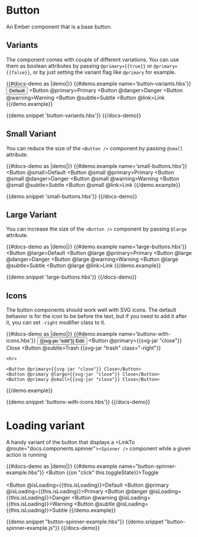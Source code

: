 # Button

An Ember component that is a base button.

## Variants

The component comes with couple of different variations. You can use them as boolean attributes
by passing `@primary={{true}}` or `@primary={{false}}`, or by just setting the variant flag like `@primary` for example.

{{#docs-demo as |demo|}}
  {{#demo.example name='button-variants.hbs'}}
    <Button>Default</Button>
    <Button @primary>Primary</Button>
    <Button @danger>Danger</Button>
    <Button @warning>Warning</Button>
    <Button @subtle>Subtle</Button>
    <Button @link>Link</Button>
  {{/demo.example}}

  {{demo.snippet 'button-variants.hbs'}}
{{/docs-demo}}

## Small Variant

You can reduce the size of the `<Button />` component by passing `@small` attribute.

{{#docs-demo as |demo|}}
  {{#demo.example name='small-buttons.hbs'}}
    <Button @small>Default</Button>
    <Button @small @primary>Primary</Button>
    <Button @small @danger>Danger</Button>
    <Button @small @warning>Warning</Button>
    <Button @small @subtle>Subtle</Button>
    <Button @small @link>Link</Button>
  {{/demo.example}}

  {{demo.snippet 'small-buttons.hbs'}}
{{/docs-demo}}

## Large Variant

You can increase the size of the `<Button />` component by passing `@large` attribute.

{{#docs-demo as |demo|}}
  {{#demo.example name='large-buttons.hbs'}}
    <Button @large>Default</Button>
    <Button @large @primary>Primary</Button>
    <Button @large @danger>Danger</Button>
    <Button @large @warning>Warning</Button>
    <Button @large @subtle>Subtle</Button>
    <Button @large @link>Link</Button>
  {{/demo.example}}

  {{demo.snippet 'large-buttons.hbs'}}
{{/docs-demo}}

## Icons

The button components should work well with SVG icons. The default behavior is for the icon to be before the text, but if you need to add it after it, you can set `-right` modifier class to it.

{{#docs-demo as |demo|}}
  {{#demo.example name='buttons-with-icons.hbs'}}
    <Button>{{svg-jar "edit"}} Edit</Button>
    <Button @primary>{{svg-jar "close"}} Close</Button>
    <Button @subtle>Trash {{svg-jar "trash" class="-right"}}</Button>

    <hr>
    
    <Button @primary>{{svg-jar "close"}} Close</Button>
    <Button @primary @large>{{svg-jar "close"}} Close</Button>
    <Button @primary @small>{{svg-jar "close"}} Close</Button>
  {{/demo.example}}

  {{demo.snippet 'buttons-with-icons.hbs'}}
{{/docs-demo}}

# Loading variant

A handy variant of the button that displays a 
<LinkTo @route="docs.components.spinner">`<Spinner />`</LinkTo>
component while a given action is running

{{#docs-demo as |demo|}}
  {{#demo.example name="button-spinner-example.hbs"}}
    <Button {{on "click" this.toggleState}}>Toggle</Button>
    <br><br>
    <Button @isLoading={{this.isLoading}}>Default</Button>
    <Button @primary @isLoading={{this.isLoading}}>Primary</Button>
    <Button @danger @isLoading={{this.isLoading}}>Danger</Button>
    <Button @warning @isLoading={{this.isLoading}}>Warning</Button>
    <Button @subtle @isLoading={{this.isLoading}}>Subtle</Button>
  {{/demo.example}}

  {{demo.snippet "button-spinner-example.hbs"}}
  {{demo.snippet "button-spinner-example.js"}}
{{/docs-demo}}
